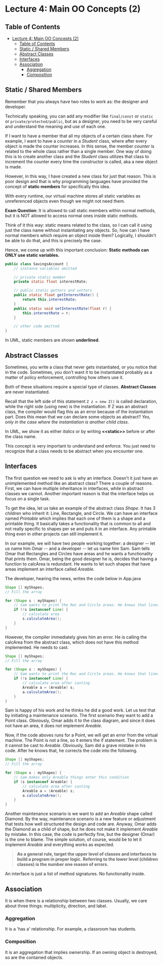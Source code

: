 # Lecture 4: Main OO Concepts (2)

## Table of Contents

- [Lecture 4: Main OO Concepts (2)](#lecture-4-main-oo-concepts-2)
  - [Table of Contents](#table-of-contents)
  - [Static / Shared Members](#static--shared-members)
  - [Abstract Classes](#abstract-classes)
  - [Interfaces](#interfaces)
  - [Association](#association)
    - [Aggregation](#aggregation)
    - [Composition](#composition)

## Static / Shared Members

Remember that you always have two roles to work as: the designer and developer.

Technically speaking, you can add any modifier like `final/const` or `static` or `private/protected/public`, but as a designer, you need to be very careful and understand the meaning and use of each one.

If I want to have a member that all my objects of a certain class share. For example, I want to have a *counter* in a *Student* class, where after every object is made the counter increases. In this sense, the member *counter* is related to the whole class rather than a single member.
One way of doing this is to create another class and the *Student* class utilizes that class to increment the counter every time the constructor is called, aka a new object is made.

However, in this way, I have created a new class for just that reason. This is poor design and that is why programming languages have provided the concept of **static members** for specifically this idea.

With every runtime, our virtual machine stores all static variables as unreferenced objects even though we might not need them.

**Exam Question**: It is allowed to call static members within normal methods, but it is NOT allowed to access normal ones inside static methods.

Think of it this way: static means related to the class, so I can call it using just the class name without instantiating any objects. So, how can I have normal members which require an object inside them? Logically, I shouldn't be able to do that, and this is precisely the case.

Hence, we come up with this important conclusion: **Static methods can ONLY use static variables.**

```java
public class SavingsAccount {
    // instance variables omitted

    // private static member
    private static float interestRate;

    // public static getters and setters
    public static float getInterestRate() {
        return this.interestRate;
    }
    public static void setInterestRate(float r) {
        this.interestRate = r;
    }

    // other code omitted
}
```

In UML, static members are shown **underlined**.

## Abstract Classes

Sometimes, you write a class that never gets instantiated, or you notice that in the code. Sometimes, you don't want it to be instantiated probably as a matter of policy enforcement, controlling how others use it.

Both of these situations require a special type of classes. **Abstract Classes** are never instantiated.

Recall that the left side of this statement `Z z = new Z()` is called declaration, while the right side (using new) is the instantiation. If Z was an abstract class, the compiler would flag this as an error because of the instantiation part. Does this mean that we can declare some objects as abstract? *Yes, only in the case where the instantiation is another child class*.

In UML, we show it as either *italics* or by writing **\<<static\>>** before or after the class name.

This concept is very important to understand and enforce. You just need to recognize that a class needs to be abstract when you encounter one.

## Interfaces

The first question we need to ask is why an interface. Doesn't it just have an unimplemented method like an abstract class?
There a couple of reasons. First, we can have multiple inheritance in interfaces, while in abstract classes we cannot. Another important reason is that the interface helps us focus on a single task.

To get the idea, let us take an example of the abstract class *Shape*. It has 3 children who inherit it: Line, Rectangle, and Circle. We can have an interface named *Printable* which implies that each one of them is a shape and a printable thing. It basically takes a functionality that is common to all and not really specific to shapes per se and puts it in an interface. Any printable thing even in other projects can still implement it.

In our example, we will have two people working together: a designer --  let us name him Omar -- and a developer -- let us name him Sam. Sam tells Omar that Rectangles and Circles have areas and he wants a functionality that prints them. Omar, being the good designer he is, decides that having a function to calcArea is redundant. He wants to let such shapes that have areas implement an interface called *Areable*.

The developer, hearing the news, writes the code below in App.java

```java
Shape [] myShapes;
// Fill the array

for (Shape s : myShapes) {
    // Sam wants to print the Rec and Circle areas. He knows that lines don't have areas. So, he writes the code below
    if (!s instanceof Line) {
        // calculate area
        s.calculateArea();
    }
}
```

However, the compiler immediately gives him an error. He is calling the calcArea from the abstract class, which does not have this method implemented. He needs to cast.

```java
Shape [] myShapes;
// Fill the array

for (Shape s : myShapes) {
    // Sam wants to print the Rec and Circle areas. He knows that lines don't have areas. So, he writes the code below
    if (!s instanceof Line) {
        // calculate area after casting
        Areable a = (Areable) s;
        a.calculateArea();
    }
}
```

Sam is happy of his work and he thinks he did a good work. Let us test that by initiating a maintenance scenario.
The first scenario they want to add a Point class. Obviously, Omar adds it to the class diagram, and since it does not have an area, it does not implement *Areable*.

Now, if the code aboves runs for a Point, we will get an error from the virtual machine. The Point is not a line, so it enters the if statement. The problem is it cannot be cast to *Areable*. Obviously, Sam did a grave mistake in his code.
After he knows that, he corrects the code into the following.

```java
Shape [] myShapes;
// Fill the array

for (Shape s : myShapes) {
    // Sam makes only Areable things enter this condition
    if (s instanceof Areable) {
        // calculate area after casting
        Areable a = (Areable) s;
        a.calculateArea();
    }
}
```

Another maintenance scenario is we want to add an *Areable* shape called Diamond. By the way, maintenance scenario is a new feature or adjustment that tests how well structured the design and code are. Anyway, Omar adds the Diamond as a child of shape, but he does not make it implement *Areable* by mistake. In this case, the code is perfectly fine, but the designer (Omar) is the one to blame. The simple solution, of course, would be to let it implement *Areable* and everything works as expected.

> **As a general rule, target the upper level of classes and interfaces to build a program in proper logic.**
> **Referring to the lower level (children classes) is the number one reason of errors.**

An interface is just a list of method signatures. No functionality inside.

## Association

It is when there is a relationship between two classes. Usually, we care about three things: multiplicity, direction, and label.

### Aggregation

It is a 'has a' relationship. For example, a classroom has students.

### Composition

It is an aggregation that implies ownership. If an owning object is destroyed, so are the contained objects.